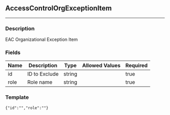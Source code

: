## AccessControlOrgExceptionItem
---
### Description
EAC Organizational Exception Item
### Fields
| Name | Description | Type | Allowed Values | Required |
| ---- | ----------- | ---- | -------------- | -------- |
| id | ID to Exclude | string |  | true |
| role | Role name | string |  | true |
### Template
```
{"id":"","role":""}
```
